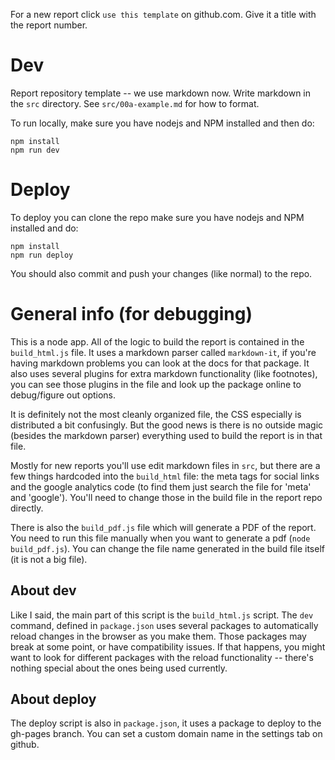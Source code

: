 For a new report click `use this template` on github.com. Give it a title with the report number.

# Dev

Report repository template -- we use markdown now. Write markdown in the `src` directory. See `src/00a-example.md` for how to format.

To run locally, make sure you have nodejs and NPM installed and then do:

```
npm install
npm run dev
```

# Deploy

To deploy you can clone the repo make sure you have nodejs and NPM installed and do:

```
npm install
npm run deploy
```

You should also commit and push your changes (like normal) to the repo.

# General info (for debugging)

This is a node app. All of the logic to build the report is contained in the `build_html.js` file. It uses a markdown parser called `markdown-it`, if you're having markdown problems you can look at the docs for that package. It also uses several plugins for extra markdown functionality (like footnotes), you can see those plugins in the file and look up the package online to debug/figure out options.

It is definitely not the most cleanly organized file, the CSS especially is distributed a bit confusingly. But the good news is there is no outside magic (besides the markdown parser) everything used to build the report is in that file.

Mostly for new reports you'll use edit markdown files in `src`, but there are a few things hardcoded into the `build_html` file: the meta tags for social links and the google analytics code (to find them just search the file for 'meta' and 'google'). You'll need to change those in the build file in the report repo directly.

There is also the `build_pdf.js` file which will generate a PDF of the report. You need to run this file manually when you want to generate a pdf (`node build_pdf.js`). You can change the file name generated in the build file itself (it is not a big file).

## About dev

Like I said, the main part of this script is the `build_html.js` script. The `dev` command, defined in `package.json` uses several packages to automatically reload changes in the browser as you make them. Those packages may break at some point, or have compatibility issues. If that happens, you might want to look for different packages with the reload functionality -- there's nothing special about the ones being used currently.

## About deploy

The deploy script is also in `package.json`, it uses a package to deploy to the gh-pages branch. You can set a custom domain name in the settings tab on github.

